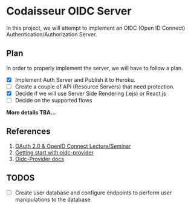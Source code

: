 # Codaisseur OIDC Server

In this project, we will attempt to implement an OIDC (Open ID Connect) Authentication/Authorization Server.

## Plan
In order to properly implement the server, we will have to follow a plan.

- [x] Implement Auth Server and Publish it to Heroku.
- [ ] Create a couple of API (Resource Servers) that need protection.
- [x] Decide if we will use Server Side Rendering (.ejs) or React.js
- [ ] Decide on the supported flows 

**More details TBA...**

## References
1. [OAuth 2.0 & OpenID Connect Lecture/Seminar](https://www.youtube.com/watch?v=996OiexHze0)
2. [Getting start with oidc-provider](https://www.scottbrady91.com/OpenID-Connect/Getting-Started-with-oidc-provider)
3. [Oidc-Provider docs](https://github.com/panva/node-oidc-provider/tree/master/docs) 


## TODOS
- [ ] Create user database and configure endpoints to perform user manipulations to the database